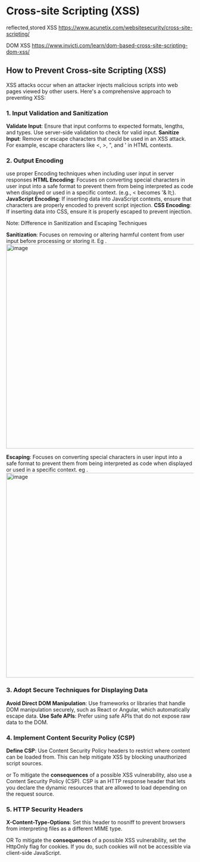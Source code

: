 # Cross-site Scripting (XSS)

reflected,stored XSS https://www.acunetix.com/websitesecurity/cross-site-scripting/

DOM XSS https://www.invicti.com/learn/dom-based-cross-site-scripting-dom-xss/

## How to Prevent Cross-site Scripting (XSS) 
 XSS attacks occur when an attacker injects malicious scripts into web pages viewed by other users. Here's a comprehensive approach to preventing XSS:

### 1. Input Validation and Sanitization
**Validate Input**: Ensure that input conforms to expected formats, lengths, and types. Use server-side validation to check for valid input.
**Sanitize Input**: Remove or escape characters that could be used in an XSS attack. For example, escape characters like <, >, ", and ' in HTML contexts.
### 2. Output Encoding 
use proper Encoding techniques when including user input in server responses
**HTML Encoding**: Focuses on converting special characters in user input into a safe format to prevent them from being interpreted as code when displayed or used in a specific context. (e.g., < becomes '& lt;).
**JavaScript Encoding**: If inserting data into JavaScript contexts, ensure that characters are properly encoded to prevent script injection.
**CSS Encoding**: If inserting data into CSS, ensure it is properly escaped to prevent injection.

Note: Difference in Sanitization and  Escaping Techniques

**Sanitization**: Focuses on removing or altering harmful content from user input before processing or storing it.
Eg . <img width="548" alt="image" src="https://github.com/user-attachments/assets/cfdbee56-c500-4842-a0f0-0ee560d641ca">


**Escaping**: Focuses on converting special characters in user input into a safe format to prevent them from being interpreted as code when displayed or used in a specific context.
eg .<img width="549" alt="image" src="https://github.com/user-attachments/assets/b9f779d2-1493-43c5-ac0e-4655241155fd">


### 3. Adopt Secure Techniques for Displaying Data
**Avoid Direct DOM Manipulation**: Use frameworks or libraries that handle DOM manipulation securely, such as React or Angular, which automatically escape data.
**Use Safe APIs**: Prefer using safe APIs that do not expose raw data to the DOM.
### 4. Implement Content Security Policy (CSP)
**Define CSP**: Use Content Security Policy headers to restrict where content can be loaded from. This can help mitigate XSS by blocking unauthorized script sources.

or To mitigate the **consequences** of a possible XSS vulnerability, also use a Content Security Policy (CSP). CSP is an HTTP response header that lets you declare the dynamic resources that are allowed to load depending on the request source.
### 5. HTTP Security Headers
**X-Content-Type-Options**: Set this header to nosniff to prevent browsers from interpreting files as a different MIME type.

OR To mitigate the **consequences** of a possible XSS vulnerability, set the HttpOnly flag for cookies. If you do, such cookies will not be accessible 
via client-side JavaScript.
